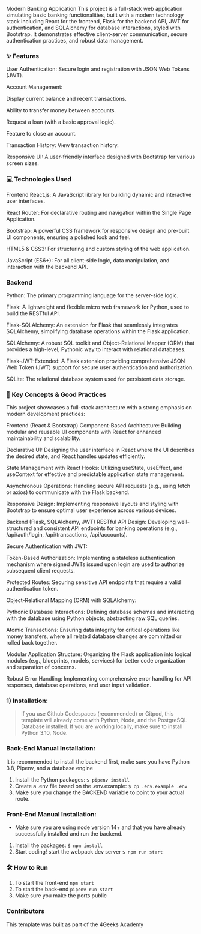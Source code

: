 Modern Banking Application
This project is a full-stack web application simulating basic banking functionalities, built with a modern technology stack including React for the frontend, Flask for the backend API, JWT for authentication, and SQLAlchemy for database interactions, styled with Bootstrap. It demonstrates effective client-server communication, secure authentication practices, and robust data management.

### ✨ Features

User Authentication: Secure login and registration with JSON Web Tokens (JWT).

Account Management:

Display current balance and recent transactions.

Ability to transfer money between accounts.

Request a loan (with a basic approval logic).

Feature to close an account.

Transaction History: View transaction history.

Responsive UI: A user-friendly interface designed with Bootstrap for various screen sizes.

### 💻 Technologies Used
Frontend
React.js: A JavaScript library for building dynamic and interactive user interfaces.

React Router: For declarative routing and navigation within the Single Page Application.

Bootstrap: A powerful CSS framework for responsive design and pre-built UI components, ensuring a polished look and feel.

HTML5 & CSS3: For structuring and custom styling of the web application.

JavaScript (ES6+): For all client-side logic, data manipulation, and interaction with the backend API.

### Backend

Python: The primary programming language for the server-side logic.

Flask: A lightweight and flexible micro web framework for Python, used to build the RESTful API.

Flask-SQLAlchemy: An extension for Flask that seamlessly integrates SQLAlchemy, simplifying database operations within the Flask application.

SQLAlchemy: A robust SQL toolkit and Object-Relational Mapper (ORM) that provides a high-level, Pythonic way to interact with relational databases.

Flask-JWT-Extended: A Flask extension providing comprehensive JSON Web Token (JWT) support for secure user authentication and authorization.

SQLite: The relational database system used for persistent data storage.

### 🚀 Key Concepts & Good Practices

This project showcases a full-stack architecture with a strong emphasis on modern development practices:

Frontend (React & Bootstrap)
Component-Based Architecture: Building modular and reusable UI components with React for enhanced maintainability and scalability.

Declarative UI: Designing the user interface in React where the UI describes the desired state, and React handles updates efficiently.

State Management with React Hooks: Utilizing useState, useEffect, and useContext for effective and predictable application state management.

Asynchronous Operations: Handling secure API requests (e.g., using fetch or axios) to communicate with the Flask backend.

Responsive Design: Implementing responsive layouts and styling with Bootstrap to ensure optimal user experience across various devices.

Backend (Flask, SQLAlchemy, JWT)
RESTful API Design: Developing well-structured and consistent API endpoints for banking operations (e.g., /api/auth/login, /api/transactions, /api/accounts).

Secure Authentication with JWT:

Token-Based Authorization: Implementing a stateless authentication mechanism where signed JWTs issued upon login are used to authorize subsequent client requests.

Protected Routes: Securing sensitive API endpoints that require a valid authentication token.

Object-Relational Mapping (ORM) with SQLAlchemy:

Pythonic Database Interactions: Defining database schemas and interacting with the database using Python objects, abstracting raw SQL queries.

Atomic Transactions: Ensuring data integrity for critical operations like money transfers, where all related database changes are committed or rolled back together.

Modular Application Structure: Organizing the Flask application into logical modules (e.g., blueprints, models, services) for better code organization and separation of concerns.

Robust Error Handling: Implementing comprehensive error handling for API responses, database operations, and user input validation.


### 1) Installation:

> If you use Github Codespaces (recommended) or Gitpod, this template will already come with Python, Node, and the PostgreSQL  Database installed. If you are working locally, make sure to install Python 3.10, Node. 

### Back-End Manual Installation:

It is recommended to install the backend first, make sure you have Python 3.8, Pipenv, and a database engine

1. Install the Python packages: `$ pipenv install`
2. Create a .env file based on the .env.example: `$ cp .env.example .env`
3. Make sure you change the BACKEND variable to point to your actual route.

### Front-End Manual Installation:

-   Make sure you are using node version 14+ and that you have already successfully installed and run the backend.

1. Install the packages: `$ npm install`
2. Start coding! start the webpack dev server `$ npm run start`

### 🛠️ How to Run
1. To start the front-end `npm start`
2. To start the back-end `pipenv run start`
3. Make sure you make the ports public

### Contributors

This template was built as part of the 4Geeks Academy
